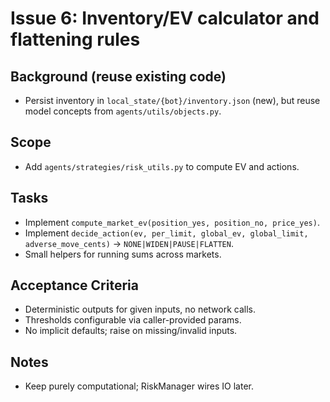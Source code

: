 # Issue 6: Inventory/EV calculator and flattening rules

## Background (reuse existing code)
- Persist inventory in `local_state/{bot}/inventory.json` (new), but reuse model concepts from `agents/utils/objects.py`.

## Scope
- Add `agents/strategies/risk_utils.py` to compute EV and actions.

## Tasks
- Implement `compute_market_ev(position_yes, position_no, price_yes)`.
- Implement `decide_action(ev, per_limit, global_ev, global_limit, adverse_move_cents)` → `NONE|WIDEN|PAUSE|FLATTEN`.
- Small helpers for running sums across markets.

## Acceptance Criteria
- Deterministic outputs for given inputs, no network calls.
- Thresholds configurable via caller-provided params.
- No implicit defaults; raise on missing/invalid inputs.

## Notes
- Keep purely computational; RiskManager wires IO later.
